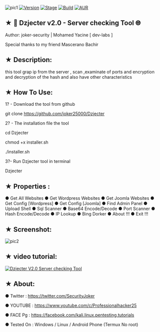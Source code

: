 ![pic1](https://i.imgur.com/QJ6Usi3.jpg)
[![Version](https://img.shields.io/badge/Dzjecter-v2.0-brightgreen.svg?maxAge=259200)]()
[![Stage](https://img.shields.io/badge/Release-Stable-brightgreen.svg)]()
[![Build](https://img.shields.io/badge/Supported_OS-Ubuntu,Kali,Mint,Parrot-blue.svg)]()
[![AUR](https://img.shields.io/aur/license/yaourt.svg)]()

## ★ 🚀 Dzjecter v2.0 - Server checking Tool 🌐

Author: joker-security | Mohamed Yacine [ dev-labs ]

Special thanks to my friend Mascerano Bachir

## ★ Description:

this tool grap ip from the server , scan ,examinate of ports and encryption and decryption of the hash and also have other characteristics

## ★ How To Use:

1? - Download the tool from github

git clone https://github.com/joker25000/Dzjecter

2? - The installation file the tool 

cd Dzjecter

chmod +x installer.sh

./installer.sh

3?- Run Dzjecter tool in terminal

Dzjecter

## ★ Properties :

● Get All Websites
● Get Wordpress Websites
● Get Joomla Websites
● Get Config [Wordpress]
● Get Config [Joomla]
● Find Admin Panel
● Upload Shell 
● Sql Scanner
● Base64 Encode/Decode
● Port Scanner
● Hash Encode/Decode
● IP Lookup
● Bing Dorker
● About !!!
● Exit !!!


## ★ Screenshot:

![pic2](https://i.imgur.com/BAMBTj5.png)

## ★ video tutorial:

[![ Dzjecter V2.0 Server checking Tool  ](https://i.ytimg.com/vi/4GDhjuxjIEg/hqdefault.jpg)](https://www.youtube.com/watch?v=4GDhjuxjIEg&t=9s)

## ★ About:

● Twitter : https://twitter.com/SecurityJoker

● YOUTUBE : https://www.youtube.com/c/Professionalhacker25

● FACE Pg : https://facebook.com/kali.linux.pentesting.tutorials

● Tested On : Windows / Linux / Android Phone (Termux No root)

